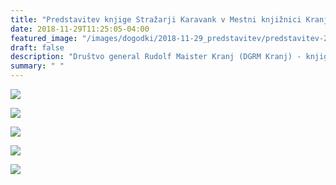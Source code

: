 ```yaml
---
title: "Predstavitev knjige Stražarji Karavank v Mestni knjižnici Kranj" 
date: 2018-11-29T11:25:05-04:00
featured_image: "/images/dogodki/2018-11-29_predstavitev/predstavitev-2018-11-29_banner.jpg"
draft: false
description: "Društvo general Rudolf Maister Kranj (DGRM Kranj) - knjiga Stražarji Karavank"
summary: " "
---
```


![](/images/dogodki/2018-11-29_predstavitev/predstavitev-2018-11-29_01.jpg " ")

![](/images/dogodki/2018-11-29_predstavitev/predstavitev-2018-11-29_02.jpg " ")

![](/images/dogodki/2018-11-29_predstavitev/predstavitev-2018-11-29_03.jpg " ")

![](/images/dogodki/2018-11-29_predstavitev/predstavitev-2018-11-29_04.jpg " ")

![](/images/dogodki/2018-11-29_predstavitev/predstavitev-2018-11-29_05.jpg " ")